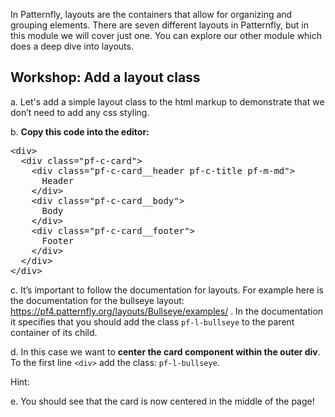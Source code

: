  In Patternfly, layouts are the containers that allow for organizing and grouping elements.  There are seven different layouts in Patternfly, but in this module we will cover just one. You can explore our other module which does a deep dive into layouts.

## Workshop: Add a layout class

a. Let's add a simple layout class to the html markup to demonstrate that we don’t need to add any css styling.

b. **Copy this code into the editor:**

<pre class="file" data-filename="index.html" data-target="replace">
&lt;div&gt;
  &lt;div class=&quot;pf-c-card&quot;&gt;
    &lt;div class=&quot;pf-c-card__header pf-c-title pf-m-md&quot;&gt;
      Header
    &lt;/div&gt;
    &lt;div class=&quot;pf-c-card__body&quot;&gt;
      Body
    &lt;/div&gt;
    &lt;div class=&quot;pf-c-card__footer&quot;&gt;
      Footer
    &lt;/div&gt;
  &lt;/div&gt;
&lt;/div&gt;
</pre>

c. It’s important to follow the documentation for layouts. For example here is the documentation for the bullseye layout: https://pf4.patternfly.org/layouts/Bullseye/examples/ . In the documentation it specifies that you should add the class `pf-l-bullseye` to the parent container of its child.

d. In this case we want to **center the card component within the outer div**. To the first line `<div>` add the class: `pf-l-bullseye`.

Hint: <div class=”pf-l-bullseye”>

e. You should see that the card is now centered in the middle of the page!
